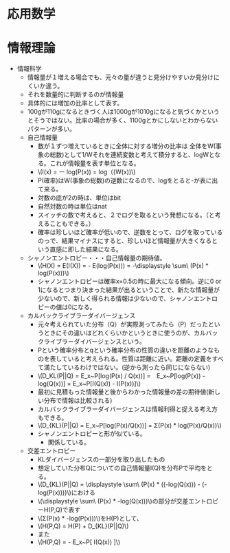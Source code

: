 <script type="text/x-mathjax-config">MathJax.Hub.Config({tex2jax:{inlineMath:[['\$','\$'],['\\(','\\)']],processEscapes:true},CommonHTML: {matchFontHeight:false}});</script>
<script type="text/javascript" async src="https://cdnjs.cloudflare.com/ajax/libs/mathjax/2.7.1/MathJax.js?config=TeX-MML-AM_CHTML"></script>


応用数学
============
# 情報理論

- 情報科学
  - 情報量が１増える場合でも、元々の量が違うと見分けやすいか見分けにくいか違う。
  - それを数量的に判断するのが情報量
  - 具体的には増加の比率として表す。
  - 100gが110gになるときづく人は1000gが1010gになると気づくかというとそうではない。比率の場合が多く、1100gとかにしないとわからないパターンが多い。
  - 自己情報量
    - 数が１ずつ増えているときに全体に対する増分の比率は 全体をW(事象の総数)として1/Wそれを連続変数と考えて積分すると、logWとなる。これが情報量を表す単位となる。
    - \\\(I(x) = ー log(P(x)) = log（(W(x))\\\)
    - P(確率)はW(事象の総数)の逆数になるので、logをとると-が表に出て来る。
    - 対数の底が2の時は、単位はbit
    - 自然対数の時は単位はnat
    - スイッチの数で考えると、２でログを取るという発想になる。（と考えることもできる。）
    - 確率は珍しいほど確率が低いので、逆数をとって、ログを取っているのっで、結果マイナスにすると、珍しいほど情報量が大きくなるという直感に即した結果になる。
  - シャノンエントロピー・・・自己情報量の期待値。
    - \\\(H(X) = E(I(X)) = - E(log(P(x))) = -\displaystyle \sum\ (P(x) * log(P(x)))\\\)
    - シャノンエントロピーは確率x=0.5の時に最大になる傾向。逆に0 or 1になるとつまり決まった結果が出るということで、新たな情報量が少ないので、新しく得られる情報は少ないので、シャノンエントロピーの値は0になる。
  - カルバックライブラーダイバージェンス
    - 元々考えられていた分布（Q）が実際測ってみたら（P）だったというときにその違いはどれくらいかというときに使うのが、カルバックライブラーダイバージェンスという。
    - Pという確率分布とqという確率分布の性質の違いを距離のようなものを表していると考えられる。性質は距離に近い。距離の定義をすべて満たしているわけではない。(逆から測ったら同じにならない)
    - \\\(D_KL(P||Q) = E_x~P[log(P(x) / Q(x))] =　E_x~P[log(P(x)) - log(Q(x))] = E_x~P[I(Q(x)) - I(P(x))]\\\)
    - 最初に見積もった情報量と後からわかった情報量の差の期待値(新しい分布で情報は比較される)
    - カルバックライブラーダイバージェンスは情報利得と捉える考え方もできる。
    - \\\(D_{KL}(P\||Q) = E_x~P[log(P(x)/Q(x))] = Σ(P(x) * log(P(x)/Q(x))\\\)
    - シャノンエントロピーと形が似ている。
      - 関係している。
  - 交差エントロピー
    - KLダイバージェンスの一部分を取り出したもの
    - 想定していた分布Qについての自己情報量I(Q)を分布Pで平均をとる。
    - \\\(D_{KL}(P\||Q) = \displaystyle \sum\ (P(x) * ((-log(Q(x))) - (-log(P(x))))\\\)における
    - \\\(\displaystyle \sum\ (P(x) * -log(Q(x)))\\\)の部分が交差エントロピーH(P,Q)で表す
    - \\\(Σ(P(x) * -log(P(x)))\\\)をH(P)として、
    - \\\(H(P,Q) = H(P) + D_{KL}(P\||Q)\\\)
    - また
    - \\\(H(P,Q) = - E_x~P[ I(Q(x)) ]\\\)